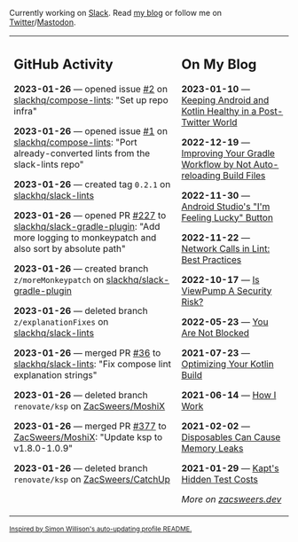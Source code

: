 Currently working on [Slack](https://slack.com/). Read [my blog](https://zacsweers.dev/) or follow me on [Twitter](https://twitter.com/ZacSweers)/[Mastodon](https://hachyderm.io/@ZacSweers).

<table><tr><td valign="top" width="60%">

## GitHub Activity
<!-- githubActivity starts -->
**2023-01-26** — opened issue [#2](https://github.com/slackhq/compose-lints/issues/2) on [slackhq/compose-lints](https://github.com/slackhq/compose-lints): "Set up repo infra"

**2023-01-26** — opened issue [#1](https://github.com/slackhq/compose-lints/issues/1) on [slackhq/compose-lints](https://github.com/slackhq/compose-lints): "Port already-converted lints from the slack-lints repo"

**2023-01-26** — created tag `0.2.1` on [slackhq/slack-lints](https://github.com/slackhq/slack-lints)

**2023-01-26** — opened PR [#227](https://github.com/slackhq/slack-gradle-plugin/pull/227) to [slackhq/slack-gradle-plugin](https://github.com/slackhq/slack-gradle-plugin): "Add more logging to monkeypatch and also sort by absolute path"

**2023-01-26** — created branch `z/moreMonkeypatch` on [slackhq/slack-gradle-plugin](https://github.com/slackhq/slack-gradle-plugin)

**2023-01-26** — deleted branch `z/explanationFixes` on [slackhq/slack-lints](https://github.com/slackhq/slack-lints)

**2023-01-26** — merged PR [#36](https://github.com/slackhq/slack-lints/pull/36) to [slackhq/slack-lints](https://github.com/slackhq/slack-lints): "Fix compose lint explanation strings"

**2023-01-26** — deleted branch `renovate/ksp` on [ZacSweers/MoshiX](https://github.com/ZacSweers/MoshiX)

**2023-01-26** — merged PR [#377](https://github.com/ZacSweers/MoshiX/pull/377) to [ZacSweers/MoshiX](https://github.com/ZacSweers/MoshiX): "Update ksp to v1.8.0-1.0.9"

**2023-01-26** — deleted branch `renovate/ksp` on [ZacSweers/CatchUp](https://github.com/ZacSweers/CatchUp)
<!-- githubActivity ends -->
</td><td valign="top" width="40%">

## On My Blog
<!-- blog starts -->
**2023-01-10** — [Keeping Android and Kotlin Healthy in a Post-Twitter World](https://www.zacsweers.dev/keeping-android-healthy/)

**2022-12-19** — [Improving Your Gradle Workflow by Not Auto-reloading Build Files](https://www.zacsweers.dev/improving-your-workflow-by-not-auto-reloading-build-files/)

**2022-11-30** — [Android Studio's "I'm Feeling Lucky" Button](https://www.zacsweers.dev/android-studios-im-feeling-lucky-button/)

**2022-11-22** — [Network Calls in Lint: Best Practices](https://www.zacsweers.dev/network-calls-in-lint-best-practices/)

**2022-10-17** — [Is ViewPump A Security Risk?](https://www.zacsweers.dev/is-viewpump-a-security-risk/)

**2022-05-23** — [You Are Not Blocked](https://www.zacsweers.dev/you-are-not-blocked/)

**2021-07-23** — [Optimizing Your Kotlin Build](https://www.zacsweers.dev/optimizing-your-kotlin-build/)

**2021-06-14** — [How I Work](https://www.zacsweers.dev/how-i-work/)

**2021-02-02** — [Disposables Can Cause Memory Leaks](https://www.zacsweers.dev/disposables-can-cause-memory-leaks/)

**2021-01-29** — [Kapt's Hidden Test Costs](https://www.zacsweers.dev/kapts-hidden-test-costs/)
<!-- blog ends -->
_More on [zacsweers.dev](https://zacsweers.dev/)_
</td></tr></table>

<sub><a href="https://simonwillison.net/2020/Jul/10/self-updating-profile-readme/">Inspired by Simon Willison's auto-updating profile README.</a></sub>